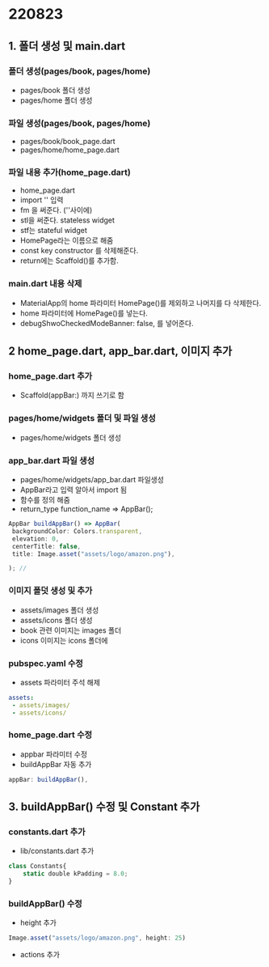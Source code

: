 # 220823

## 1. 폴더 생성 및 main.dart 

### 폴더 생성(pages/book, pages/home)
- pages/book 폴더 생성 
- pages/home 폴더 생성 

### 파일 생성(pages/book, pages/home)
- pages/book/book_page.dart 
- pages/home/home_page.dart 

### 파일 내용 추가(home_page.dart)
- home_page.dart 
- import '' 입력 
- fm 을 써준다. (''사이에)
- stl을 써준다. stateless widget
- stf는 stateful widget
- HomePage라는 이름으로 해줌 
- const key constructor 를 삭제해준다. 
- return에는 Scaffold()를 추가함.  

### main.dart 내용 삭제 
- MaterialApp의 home 파라미터 HomePage()를 제외하고 나머지를 다 삭제한다. 
- home 파라미터에 HomePage()를 넣는다. 
- debugShwoCheckedModeBanner: false, 를 넣어준다. 


## 2 home_page.dart, app_bar.dart, 이미지 추가 


### home_page.dart 추가 
- Scaffold(appBar:) 까지 쓰기로 함


### pages/home/widgets 폴더 및 파일 생성   
- pages/home/widgets 폴더 생성

### app_bar.dart 파일 생성 
- pages/home/widgets/app_bar.dart 파일생성 
- AppBar라고 입력 알아서 import 됨
- 함수를 정의 해줌
- return_type function_name => AppBar(); 
```js
AppBar buildAppBar() => AppBar(
 backgroundColor: Colors.transparent,
 elevation: 0,
 centerTitle: false, 
 title: Image.asset("assets/logo/amazon.png"),

); // 
```

### 이미지 폴덧 생성 및 추가 
- assets/images 폴더 생성
- assets/icons 폴더 생성 
- book 관련 이미지는 images 폴더
- icons 이미지는 icons 폴더에 


### pubspec.yaml 수정
- assets 파라미터 주석 해제 


```yaml
assets:
 - assets/images/
 - assets/icons/

```

### home_page.dart 수정
- appbar 파라미터 수정 
- buildAppBar 자동 추가

```js
appBar: buildAppBar(), 

```

## 3. buildAppBar() 수정 및 Constant 추가 


### constants.dart 추가 
- lib/constants.dart 추가 

```js
class Constants{
    static double kPadding = 8.0;
}
```


### buildAppBar() 수정
- height 추가 
```js
Image.asset("assets/logo/amazon.png", height: 25)


```
- actions 추가 

```js

```


